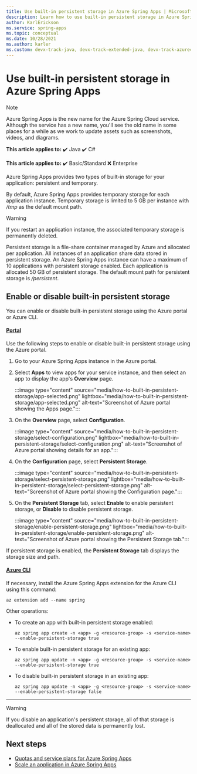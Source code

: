 ```yaml
---
title: Use built-in persistent storage in Azure Spring Apps | Microsoft Docs
description: Learn how to use built-in persistent storage in Azure Spring Apps
author: KarlErickson
ms.service: spring-apps
ms.topic: conceptual
ms.date: 10/28/2021
ms.author: karler
ms.custom: devx-track-java, devx-track-extended-java, devx-track-azurecli, event-tier1-build-2022, engagement-fy23
---
```


# Use built-in persistent storage in Azure Spring Apps

> [!NOTE]
> Azure Spring Apps is the new name for the Azure Spring Cloud service. Although the service has a new name, you'll see the old name in some places for a while as we work to update assets such as screenshots, videos, and diagrams.

**This article applies to:** ✔️ Java ✔️ C#

**This article applies to:** ✔️ Basic/Standard ❌ Enterprise

Azure Spring Apps provides two types of built-in storage for your application: persistent and temporary.

By default, Azure Spring Apps provides temporary storage for each application instance. Temporary storage is limited to 5 GB per instance with */tmp* as the default mount path.

> [!WARNING]
> If you restart an application instance, the associated temporary storage is permanently deleted.

Persistent storage is a file-share container managed by Azure and allocated per application. All instances of an application share data stored in persistent storage. An Azure Spring Apps instance can have a maximum of 10 applications with persistent storage enabled. Each application is allocated 50 GB of persistent storage. The default mount path for persistent storage is */persistent*.

## Enable or disable built-in persistent storage

You can enable or disable built-in persistent storage using the Azure portal or Azure CLI.

#### [Portal](#tab/azure-portal)

Use the following steps to enable or disable built-in persistent storage using the Azure portal.

1. Go to your Azure Spring Apps instance in the Azure portal.

1. Select **Apps** to view apps for your service instance, and then select an app to display the app's **Overview** page.

   :::image type="content" source="media/how-to-built-in-persistent-storage/app-selected.png" lightbox="media/how-to-built-in-persistent-storage/app-selected.png" alt-text="Screenshot of Azure portal showing the Apps page.":::

1. On the **Overview** page, select **Configuration**.

   :::image type="content" source="media/how-to-built-in-persistent-storage/select-configuration.png" lightbox="media/how-to-built-in-persistent-storage/select-configuration.png" alt-text="Screenshot of Azure portal showing details for an app.":::

1. On the **Configuration** page, select **Persistent Storage**.

   :::image type="content" source="media/how-to-built-in-persistent-storage/select-persistent-storage.png" lightbox="media/how-to-built-in-persistent-storage/select-persistent-storage.png" alt-text="Screenshot of Azure portal showing the Configuration page.":::

1. On the **Persistent Storage** tab, select **Enable** to enable persistent storage, or **Disable** to disable persistent storage.

   :::image type="content" source="media/how-to-built-in-persistent-storage/enable-persistent-storage.png" lightbox="media/how-to-built-in-persistent-storage/enable-persistent-storage.png" alt-text="Screenshot of Azure portal showing the Persistent Storage tab.":::

If persistent storage is enabled, the **Persistent Storage** tab displays the storage size and path.

#### [Azure CLI](#tab/azure-cli)

If necessary, install the Azure Spring Apps extension for the Azure CLI using this command:

```azurecli
az extension add --name spring
```

Other operations:

- To create an app with built-in persistent storage enabled:

  ```azurecli
  az spring app create -n <app> -g <resource-group> -s <service-name> --enable-persistent-storage true
  ```

- To enable built-in persistent storage for an existing app:

  ```azurecli
  az spring app update -n <app> -g <resource-group> -s <service-name> --enable-persistent-storage true
  ```

- To disable built-in persistent storage in an existing app:

  ```azurecli
  az spring app update -n <app> -g <resource-group> -s <service-name> --enable-persistent-storage false
  ```

---

> [!WARNING]
> If you disable an application's persistent storage, all of that storage is deallocated and all of the stored data is permanently lost.

## Next steps

- [Quotas and service plans for Azure Spring Apps](../enterprise/quotas.md?toc=/azure/spring-apps/basic-standard/toc.json&bc=/azure/spring-apps/basic-standard/breadcrumb/toc.json)
- [Scale an application in Azure Spring Apps](../enterprise/how-to-scale-manual.md?toc=/azure/spring-apps/basic-standard/toc.json&bc=/azure/spring-apps/basic-standard/breadcrumb/toc.json)
